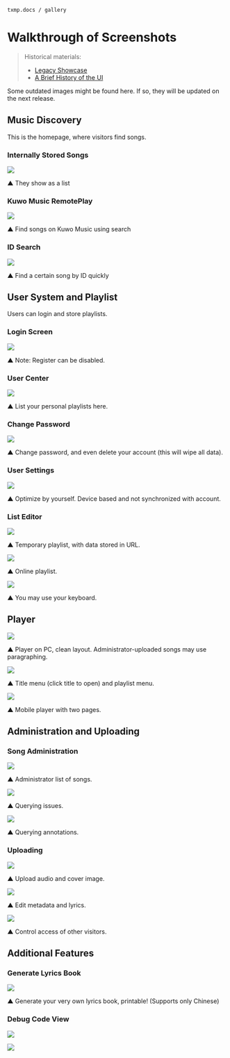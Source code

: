 `txmp.docs / gallery`

# Walkthrough of Screenshots

> Historical materials:
>
> - [Legacy Showcase](./historical-introduction.md)
> - [A Brief History of the UI](./brief-history-of-ui.md)

Some outdated images might be found here. If so, they will be updated on the next release.

## Music Discovery

This is the homepage, where visitors find songs.

### Internally Stored Songs

![](./detailed-walkthrough/discovery-internal.png)

▲ They show as a list

### Kuwo Music RemotePlay

![](./detailed-walkthrough/discovery-kuwo.png)

▲ Find songs on Kuwo Music using search

### ID Search

![](./detailed-walkthrough/discovery-query.png)

▲ Find a certain song by ID quickly

## User System and Playlist

Users can login and store playlists.

### Login Screen

![](./detailed-walkthrough/user-login.png)

▲ Note: Register can be disabled.

### User Center

![](./detailed-walkthrough/usercenter.png)

▲ List your personal playlists here.

### Change Password

![](./detailed-walkthrough/user-passwd.png)

▲ Change password, and even delete your account (this will wipe all data).

### User Settings

![](./detailed-walkthrough/argument.png)

▲ Optimize by yourself. Device based and not synchronized with account.

### List Editor

![](./detailed-walkthrough/maker-temporary.png)

▲ Temporary playlist, with data stored in URL.

![](./detailed-walkthrough/maker-online.png)

▲ Online playlist.

![](./detailed-walkthrough/maker-list.png)

▲ You may use your keyboard.

## Player

![](./detailed-walkthrough/player-index.png)

▲ Player on PC, clean layout. Administrator-uploaded songs may use paragraphing.

![](./detailed-walkthrough/combined1.png)

▲ Title menu (click title to open) and playlist menu.

![](./detailed-walkthrough/combined2.png)

▲ Mobile player with two pages.

## Administration and Uploading

### Song Administration

![](./detailed-walkthrough/admin-songs.png)

▲ Administrator list of songs.

![](./detailed-walkthrough/admin-songs-compilation.png)

▲ Querying issues.

![](./detailed-walkthrough/admin-songs-ann.png)

▲ Querying annotations.

### Uploading

![](./detailed-walkthrough/admin-resource.png)

▲ Upload audio and cover image.

![](./detailed-walkthrough/admin-editor.png)

▲ Edit metadata and lyrics.

![](./detailed-walkthrough/admin-permission.png)

▲ Control access of other visitors.

## Additional Features

### Generate Lyrics Book

![](./detailed-walkthrough/inner-gendocs.png)

▲ Generate your very own lyrics book, printable! (Supports only Chinese)

### Debug Code View

![](./detailed-walkthrough/inner-code.png)

![](./detailed-walkthrough/inner-code-rp.png)
